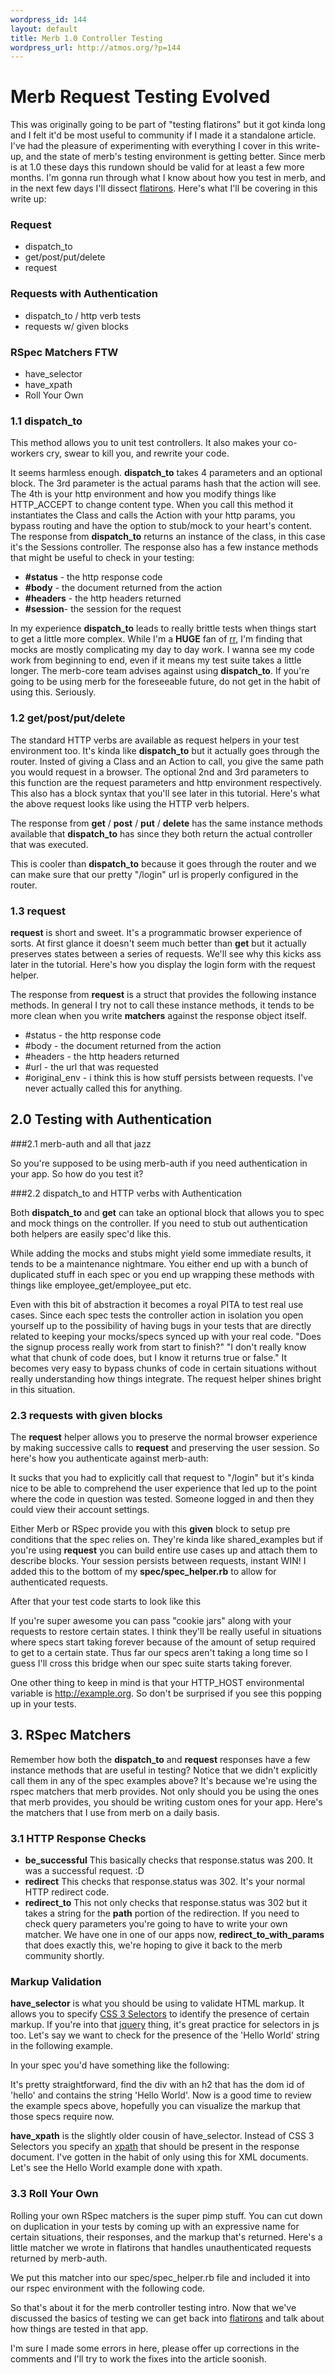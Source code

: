 ```yaml
--- 
wordpress_id: 144
layout: default
title: Merb 1.0 Controller Testing
wordpress_url: http://atmos.org/?p=144
---
```


Merb Request Testing Evolved
============================

This was originally going to be part of "testing flatirons" but it got kinda
long and I felt it'd be most useful to community if I made it a standalone
article.  I've had the pleasure of experimenting with everything I cover in
this write-up, and the state of merb's testing environment is getting better.
Since merb is at 1.0 these days this rundown should be valid for at least a few
more months.  I'm gonna run through what I know about how you test in merb, and
in the next few days I'll dissect [flatirons](http://github.com/atmos/flatirons).
Here's what I'll be covering in this write up:

### Request
* dispatch_to
* get/post/put/delete
* request

### Requests with Authentication
* dispatch_to / http verb tests
* requests w/ given blocks

### RSpec Matchers FTW
* have_selector
* have_xpath
* Roll Your Own

### 1.1 dispatch_to

This method allows you to unit test controllers.  It also makes your co-workers
cry, swear to kill you, and rewrite your code.

<script src="http://gist.github.com/30271.js">
</script>

It seems harmless enough.  **dispatch_to** takes 4 parameters and an optional
block.  The 3rd parameter is the actual params hash that the action will see.
The 4th is your http environment and how you modify things like HTTP_ACCEPT to
change content type.  When you call this method it instantiates the Class and
calls the Action with your http params, you bypass routing and have the option
to stub/mock to your heart's content.  The response from **dispatch_to**
returns an instance of the class, in this case it's the Sessions controller.
The response also has a few instance methods that might be useful to check in
your testing:

* **#status** - the http response code
* **#body** - the document returned from the action
* **#headers** - the http headers returned
* **#session**- the session for the request

In my experience **dispatch_to** leads to really brittle tests when things
start to get a little more complex.  While I'm a **HUGE** fan of
[rr](http://github.com/btakita/rr), I'm finding that mocks are mostly
complicating my day to day work. I wanna see my code work from beginning
to end, even if it means my test suite takes a little longer.  The merb-core
team advises against using **dispatch_to**.  If you're going to be using merb
for the foreseeable future, do not get in the habit of using this.  Seriously.

### 1.2 get/post/put/delete

The standard HTTP verbs are available as request helpers in your test
environment too.  It's kinda like **dispatch_to** but it actually goes through
the router.  Insted of giving a Class and an Action to call, you give the same
path you would request in a browser.  The optional 2nd and 3rd parameters to
this function are the request parameters and http environment respectively.
This also has a block syntax that you'll see later in this tutorial.  Here's
what the above request looks like using the HTTP verb helpers.

<script src="http://gist.github.com/30274.js">
</script>

The response from **get** / **post** / **put** / **delete** has the same
instance methods available that **dispatch_to** has since they both return the
actual controller that was executed.

This is cooler than **dispatch_to** because it goes through the router and we
can make sure that our pretty "/login" url is properly configured in the
router.

### 1.3 request

**request** is short and sweet.  It's a programmatic browser experience of
sorts.  At first glance it doesn't seem much better than <strong>get</strong>
but it actually preserves states between a series of requests.  We'll see why
this kicks ass later in the tutorial.  Here's how you display the login form
with the request helper.

<script src="http://gist.github.com/30275.js">
</script>

The response from **request** is a struct that provides the following instance
methods.  In general I try not to call these instance methods, it tends to be
more clean when you write **matchers** against the response object itself.

* #status - the http response code
* #body - the document returned from the action
* #headers - the http headers returned
* #url - the url that was requested
* #original_env - i think this is how stuff persists between requests.  I've never actually called this for anything.

## 2.0 Testing with Authentication

###2.1 merb-auth and all that jazz

So you're supposed to be using merb-auth if you need authentication in your app.  So how do you test it?

###2.2 dispatch_to and HTTP verbs with Authentication

Both **dispatch_to** and **get** can take an optional block that allows you to spec and mock things on the controller. If you need to
stub out authentication both helpers are easily spec'd like this.  

<script src="http://gist.github.com/30278.js">
</script>

While adding the mocks and stubs might yield some immediate results, it tends
to be a maintenance nightmare.  You either end up with a bunch of duplicated
stuff in each spec or you end up wrapping these methods with things like
employee_get/employee_put etc.

<script src="http://gist.github.com/30280.js">
</script>

Even with this bit of abstraction it becomes a royal PITA to test real use
cases.  Since each spec tests the controller action in isolation you open
yourself up to the possibility of having bugs in your tests that are directly
related to keeping your mocks/specs synced up with your real code.  "Does the
signup process really work from start to finish?" "I don't really know what
that chunk of code does, but I know it returns true or false."  It becomes very
easy to bypass chunks of code in certain situations without really
understanding how things integrate.  The request helper shines bright in this
situation.

### 2.3 requests with given blocks

The **request** helper allows you to preserve the normal browser
experience by making successive calls to **request** and
preserving the user session.  So here's how you authenticate against merb-auth:

<script src="http://gist.github.com/30281.js">
</script>

It sucks that you had to explicitly call that request to "/login" but it's
kinda nice to be able to comprehend the user experience that led up to the
point where the code in question was tested.  Someone logged in and then they
could view their account settings.

Either Merb or RSpec provide you with this **given** block to
setup pre conditions that the spec relies on.  They're kinda like
shared_examples but if you're using **request** you can build
entire use cases up and attach them to describe blocks.  Your session persists
between requests, instant WIN!  I added this to the bottom of my
**spec/spec_helper.rb** to allow for authenticated requests.

<script src="http://gist.github.com/30282.js">
</script>

After that your test code starts to look like this  

<script src="http://gist.github.com/30364.js">
</script>

If you're super awesome you can pass "cookie jars" along with your requests to
restore certain states.  I think they'll be really useful in situations where
specs start taking forever because of the amount of setup required to get to a
certain state.  Thus far our specs aren't taking a long time so I guess I'll
cross this bridge when our spec suite starts taking forever.

One other thing to keep in mind is that your HTTP_HOST environmental variable
is http://example.org.  So don't be surprised if you see this popping up in
your tests.

## 3. RSpec Matchers

Remember how both the <strong>dispatch_to</strong> and <strong>request</strong>
responses have a few instance methods that are useful in testing?  Notice that
we didn't explicitly call them in any of the spec examples above?  It's because
we're using the rspec matchers that merb provides.  Not only should you be
using the ones that merb provides, you should be writing custom ones for your
app.  Here's the matchers that I use from merb on a daily basis.

### 3.1 HTTP Response Checks

* **be_successful** This basically checks that response.status was 200.  It was a successful request. :D
* **redirect** This checks that response.status was 302.  It's your normal HTTP redirect code.
* **redirect_to** This not only checks that response.status was 302 but it takes a string for the **path** portion of the redirection.  If you need to check query parameters you're going to have to write your own matcher.  We have one in one of our apps now, **redirect_to_with_params** that does exactly this, we're hoping to give it back to the merb community shortly.

### Markup Validation

**have_selector** is what you should be using to validate HTML markup.  It
allows you to specify [CSS 3 Selectors](http://www.w3.org/TR/css3-selectors)
to identify the presence of certain markup.  If you're into that
[jquery](http://jquery.com) thing, it's great practice for selectors
in js too.  Let's say we want to check for the presence of the 'Hello World'
string in the following example.

<script src="http://gist.github.com/30365.js">
</script> 

In your spec you'd have something like the following:  

<script src="http://gist.github.com/30366.js">
</script>

It's pretty straightforward, find the div with an h2 that has the dom id of
'hello' and contains the string 'Hello World'.  Now is a good time to review
the example specs above, hopefully you can visualize the markup that those
specs require now.

**have_xpath** is the slightly older cousin of have_selector.  Instead of CSS 3
Selectors you specify an [xpath](http://www.w3.org/TR/xpath) that should be
present in the response document.  I've gotten in the habit of only using this
for XML documents.  Let's see the Hello World example done with xpath.

<script src="http://gist.github.com/30367.js">
</script>

### 3.3 Roll Your Own
Rolling your own RSpec matchers is the super pimp stuff.  You can cut down on
duplication in your tests by coming up with an expressive name for certain
situations, their responses, and the markup that's returned. Here's a little
matcher we wrote in flatirons that handles unauthenticated requests returned by
merb-auth.

<script src="http://gist.github.com/30368.js">
</script>

We put this matcher into our spec/spec_helper.rb file and included it into our
rspec environment with the following code.

<script src="http://gist.github.com/30369.js">
</script>

So that's about it for the merb controller testing intro.  Now that we've
discussed the basics of testing we can get back into
[flatirons](http://github.com/atmos/flatirons) and talk about how things are
tested in that app.

I'm sure I made some errors in here, please offer up corrections in the
comments and I'll try to work the fixes into the article soonish.
